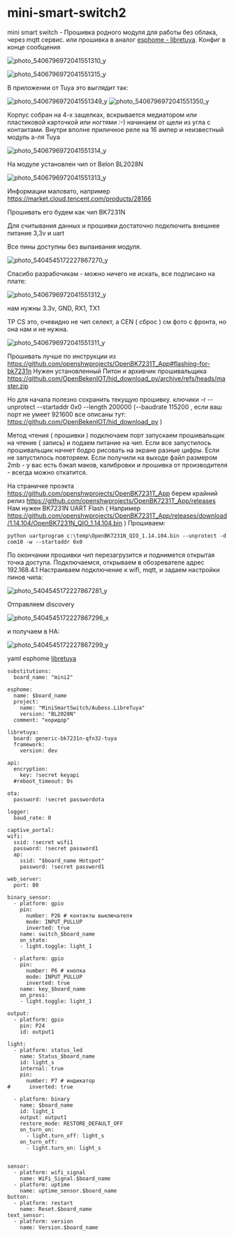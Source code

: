 # mini-smart-switch2
mini smart switch - Прошивка родного модуля для работы без облака, через mqtt сервис. или прошивка в аналог [esphome - libretuya](https://docs.libretiny.eu/docs/flashing/esphome/). Конфиг в конце сообщения

![photo_5406796972041551310_y](https://user-images.githubusercontent.com/64173457/199171022-25f41710-afef-4c5f-81bd-28cb0680579a.jpg)

![photo_5406796972041551315_y](https://user-images.githubusercontent.com/64173457/199172046-9762c24b-a1b2-4c9b-8c7c-6cb610e02025.jpg)

В приложении от Tuya это выглядит так:

![photo_5406796972041551349_y](https://user-images.githubusercontent.com/64173457/199174821-9ad6d85f-7890-4259-a620-97959f40062e.jpg)
![photo_5406796972041551350_y](https://user-images.githubusercontent.com/64173457/199174817-6305af05-69a9-4ad3-bfe3-1020695ba97c.jpg)

Корпус собран на 4-х защелках, вскрывается медиатором или пластиковой карточкой или ногтями :-) начинаем от щели из угла с контактами.
Внутри вполне приличное реле на 16 ампер и неизвестный модуль а-ля Tuya

![photo_5406796972041551314_y](https://user-images.githubusercontent.com/64173457/199171339-020481b3-7612-4394-993b-19a15c2b45cd.jpg)

На модуле установлен чип от Belon BL2028N

![photo_5406796972041551313_y](https://user-images.githubusercontent.com/64173457/199172440-e0386923-1bbe-4fb0-b44b-0186ec564d2d.jpg)

Информации маловато, например https://market.cloud.tencent.com/products/28166

Прошивать его будем как чип BK7231N

Для считывания данных и прошивки достаточно подключить внешнее питание 3,3v и uart

Все пины доступны без выпаивания модуля.

![photo_5404545172227867270_y](https://user-images.githubusercontent.com/64173457/199173076-2e3727ef-7ea0-4d41-9ba8-16dbef886329.jpg)

Спасибо разрабочикам - можно ничего не искать, все подписано на плате:

![photo_5406796972041551312_y](https://user-images.githubusercontent.com/64173457/199173336-b5761ee7-c6f3-4570-acf7-52c3c23e78d2.jpg)

нам нужны 3.3v, GND, RX1, TX1

TP CS это, очевидно не чип селект, а CEN ( сброс ) см фото с фронта, но она нам и не нужна.

![photo_5406796972041551311_y](https://user-images.githubusercontent.com/64173457/199173842-9c0e2e0f-f809-4154-9241-5489f19be951.jpg)

Прошивать лучше по инструкции из https://github.com/openshwprojects/OpenBK7231T_App#flashing-for-bk7231n
Нужен установленный Питон и архивчик прошивальщика https://github.com/OpenBekenIOT/hid_download_py/archive/refs/heads/master.zip

Но для начала полезно сохранить текущую прошивку. ключики -r --unprotect  --startaddr 0x0 --length 200000 (--baudrate 115200 ,  если ваш порт не умеет 921600  все описаны тут: https://github.com/OpenBekenIOT/hid_download_py )

Метод чтения ( прошивки ) подключаем порт запускаем прошивальщик на чтение ( запись) и подаем питание на чип. Если все запустилось прошивальщик начнет бодро рисовать на экране разные цифры. Если не запустилось повторяем. Если получили на выходе файл размером 2mb - у вас есть бэкап маков, калибровки и прошивка от производителя - всегда можно откатится.

На страничке проэкта https://github.com/openshwprojects/OpenBK7231T_App
берем крайний релиз https://github.com/openshwprojects/OpenBK7231T_App/releases
Нам нужен BK7231N	UART Flash ( Например https://github.com/openshwprojects/OpenBK7231T_App/releases/download/1.14.104/OpenBK7231N_QIO_1.14.104.bin )
Прошиваем:
```
python uartprogram c:\temp\OpenBK7231N_QIO_1.14.104.bin --unprotect -d com10 -w --startaddr 0x0
```
По окончании прошивки чип перезагрузится и поднимется открытая точка доступа. Подключаемся, открываем в обозревателе адрес 192.168.4.1
Настраиваем подключение к wifi, mqtt, и задаем настройки пинов чипа:

![photo_5404545172227867281_y](https://user-images.githubusercontent.com/64173457/199177429-9139ed3c-0f29-484b-86cd-dd6f5a1423ca.jpg)

Отправляем discovery

![photo_5404545172227867296_x](https://user-images.githubusercontent.com/64173457/199177697-a3c29a88-fecf-4e6b-b17c-49d9d425cca6.jpg)


и получаем в HA:

![photo_5404545172227867299_y](https://user-images.githubusercontent.com/64173457/199177796-6453d2f0-f502-4126-bfef-fbc1a511b19c.jpg)

yaml esphome [libretuya](https://docs.libretiny.eu/docs/flashing/esphome/)
```
substitutions:
  board_name: "mini2"

esphome:
  name: $board_name
  project:
    name: "MiniSmartSwitch/Aubess.LibreTuya"
    version: "BL2028N"
  comment: "коридор"

libretuya:
  board: generic-bk7231n-qfn32-tuya
  framework:
    version: dev

api:
  encryption:
    key: !secret keyapi 
  #reboot_timeout: 0s

ota:
  password: !secret passwordota

logger:
  baud_rate: 0

captive_portal:
wifi:
  ssid: !secret wifi1
  password: !secret password1
  ap:
    ssid: "$board_name Hotspot"
    password: !secret password1

web_server:
  port: 80  

binary_sensor:
  - platform: gpio
    pin:
      number: P26 # контакты выключателя
      mode: INPUT_PULLUP
      inverted: true
    name: switch_$board_name
    on_state:
    - light.toggle: light_1
    
  - platform: gpio
    pin:
      number: P6 # кнопка
      mode: INPUT_PULLUP
      inverted: true
    name: key_$board_name
    on_press:
    - light.toggle: light_1

output:
  - platform: gpio
    pin: P24
    id: output1

light:
  - platform: status_led
    name: Status_$board_name
    id: light_s
    internal: true
    pin:
      number: P7 # индикатор
#      inverted: true

  - platform: binary
    name: $board_name
    id: light_1
    output: output1
    restore_mode: RESTORE_DEFAULT_OFF
    on_turn_on:
      - light.turn_off: light_s
    on_turn_off:
      - light.turn_on: light_s


sensor:
  - platform: wifi_signal
    name: WiFi_Signal.$board_name
  - platform: uptime
    name: uptime_sensor.$board_name
button:
  - platform: restart
    name: Reset.$board_name
text_sensor:
  - platform: version
    name: Version.$board_name
```





